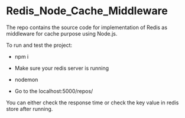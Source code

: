 # Redis_Node_Cache_Middleware
The repo contains the source code for implementation of Redis as middleware for cache purpose using Node.js.

To run and test the project:

* npm i

* Make sure your redis server is running

* nodemon

* Go to the localhost:5000/repos/<give any github username>

You can either check the response time or check the key value in redis store after running.